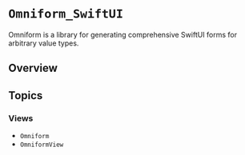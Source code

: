 # ``Omniform_SwiftUI``

Omniform is a library for generating comprehensive SwiftUI forms for arbitrary value types.

## Overview

## Topics

### Views

- ``Omniform``
- ``OmniformView``
